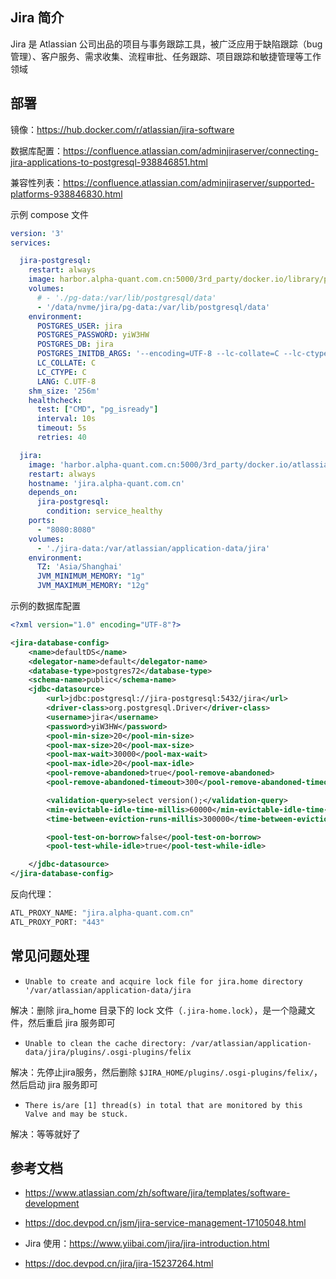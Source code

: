 ## Jira 简介

Jira 是 Atlassian 公司出品的项目与事务跟踪工具，被广泛应用于缺陷跟踪（bug 管理）、客户服务、需求收集、流程审批、任务跟踪、项目跟踪和敏捷管理等工作领域

## 部署

镜像：<https://hub.docker.com/r/atlassian/jira-software>

数据库配置：<https://confluence.atlassian.com/adminjiraserver/connecting-jira-applications-to-postgresql-938846851.html>

兼容性列表：<https://confluence.atlassian.com/adminjiraserver/supported-platforms-938846830.html>

示例 compose 文件

```yaml
version: '3'
services:

  jira-postgresql:
    restart: always
    image: harbor.alpha-quant.com.cn:5000/3rd_party/docker.io/library/postgres:13.11
    volumes:
      # - './pg-data:/var/lib/postgresql/data'
      - '/data/nvme/jira/pg-data:/var/lib/postgresql/data'
    environment:
      POSTGRES_USER: jira
      POSTGRES_PASSWORD: yiW3HW
      POSTGRES_DB: jira
      POSTGRES_INITDB_ARGS: '--encoding=UTF-8 --lc-collate=C --lc-ctype=C'
      LC_COLLATE: C
      LC_CTYPE: C
      LANG: C.UTF-8
    shm_size: '256m'
    healthcheck:
      test: ["CMD", "pg_isready"]
      interval: 10s
      timeout: 5s
      retries: 40

  jira:
    image: 'harbor.alpha-quant.com.cn:5000/3rd_party/docker.io/atlassian/jira-software:9.12.1'
    restart: always
    hostname: 'jira.alpha-quant.com.cn'
    depends_on:
      jira-postgresql:
        condition: service_healthy
    ports:
      - "8080:8080"
    volumes:
      - './jira-data:/var/atlassian/application-data/jira'
    environment:
      TZ: 'Asia/Shanghai'
      JVM_MINIMUM_MEMORY: "1g"
      JVM_MAXIMUM_MEMORY: "12g"

```

示例的数据库配置

```xml
<?xml version="1.0" encoding="UTF-8"?>

<jira-database-config>
    <name>defaultDS</name>
    <delegator-name>default</delegator-name>
    <database-type>postgres72</database-type>
    <schema-name>public</schema-name>
    <jdbc-datasource>
        <url>jdbc:postgresql://jira-postgresql:5432/jira</url>
        <driver-class>org.postgresql.Driver</driver-class>
        <username>jira</username>
        <password>yiW3HW</password>
        <pool-min-size>20</pool-min-size>
        <pool-max-size>20</pool-max-size>
        <pool-max-wait>30000</pool-max-wait>
        <pool-max-idle>20</pool-max-idle>
        <pool-remove-abandoned>true</pool-remove-abandoned>
        <pool-remove-abandoned-timeout>300</pool-remove-abandoned-timeout>

        <validation-query>select version();</validation-query>
        <min-evictable-idle-time-millis>60000</min-evictable-idle-time-millis>
        <time-between-eviction-runs-millis>300000</time-between-eviction-runs-millis>

        <pool-test-on-borrow>false</pool-test-on-borrow>
        <pool-test-while-idle>true</pool-test-while-idle>

    </jdbc-datasource>
</jira-database-config>

```

反向代理：

```bash
ATL_PROXY_NAME: "jira.alpha-quant.com.cn"
ATL_PROXY_PORT: "443"
```

## 常见问题处理

- `Unable to create and acquire lock file for jira.home directory '/var/atlassian/application-data/jira`

解决：删除 jira_home 目录下的 lock 文件（`.jira-home.lock`），是一个隐藏文件，然后重启 jira 服务即可

- `Unable to clean the cache directory: /var/atlassian/application-data/jira/plugins/.osgi-plugins/felix`

解决：先停止jira服务，然后删除 `$JIRA_HOME/plugins/.osgi-plugins/felix/`，然后启动 jira 服务即可

- `There is/are [1] thread(s) in total that are monitored by this Valve and may be stuck.`

解决：等等就好了

## 参考文档

- <https://www.atlassian.com/zh/software/jira/templates/software-development>

- <https://doc.devpod.cn/jsm/jira-service-management-17105048.html>

- Jira 使用：<https://www.yiibai.com/jira/jira-introduction.html>

- <https://doc.devpod.cn/jira/jira-15237264.html>